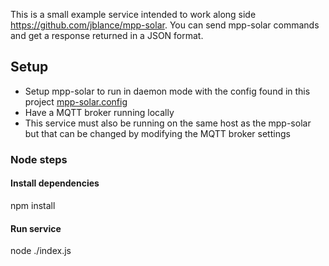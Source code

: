 This is a small example service intended to work along side https://github.com/jblance/mpp-solar. You can send mpp-solar commands and get a response returned in a JSON format.

## Setup
* Setup mpp-solar to run in daemon mode with the config found in this project [mpp-solar.config](mpp-solar.config)
* Have a MQTT broker running locally
* This service must also be running on the same host as the mpp-solar but that can be changed by modifying the MQTT broker settings

### Node steps
#### Install dependencies

npm install

#### Run service

node ./index.js
